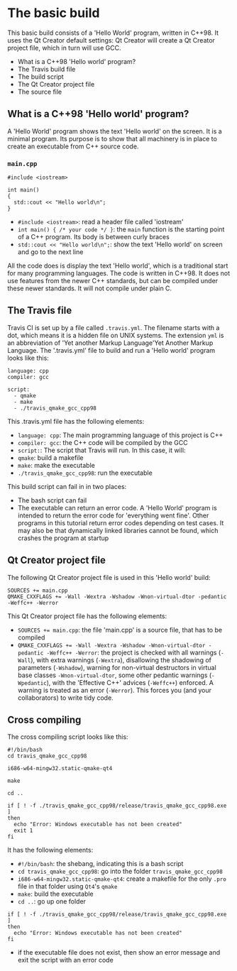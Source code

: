 # The basic build

This basic build consists of a 'Hello World' program, written in C++98. 
It uses the Qt Creator default settings: Qt Creator will create a Qt Creator project file, which in turn will use GCC.

 * What is a C++98 'Hello world' program?
 * The Travis build file
 * The build script
 * The Qt Creator project file
 * The source file

## What is a C++98 'Hello world' program?

A 'Hello World' program shows the text 'Hello world' on the screen. 
It is a minimal program. 
Its purpose is to show that all machinery is in place to create an executable from C++ source code. 

### `main.cpp`

```
#include <iostream>

int main() 
{
  std::cout << "Hello world\n";
}
```

 * `#include <iostream>`: read a header file called 'iostream'
 * `int main() { /* your code */ }`: the `main` function is the starting point of a C++ program. Its body is between curly braces
 * `std::cout << "Hello world\n";`: show the text 'Hello world' on screen and go to the next line

All the code does is display the text 'Hello world',
which is a traditional start for many programming languages. 
The code is written in C++98. 
It does not use features from the newer C++ standards, 
but can be compiled under these newer standards. It will not compile under plain C.

## The Travis file

Travis CI is set up by a file called `.travis.yml`. 
The filename starts with a dot, which means it is a hidden file on UNIX systems. 
The extension `yml` is an abbreviation of 'Yet another Markup Language'Yet Another Markup Language.
The '.travis.yml' file to build and run a 'Hello world' program looks like this:

```
language: cpp
compiler: gcc

script: 
  - qmake
  - make
  - ./travis_qmake_gcc_cpp98
```

This .travis.yml file has the following elements:

 * `language: cpp`: The main programming language of this project is C++
 * `compiler: gcc`: the C++ code will be compiled by the GCC
 * `script:`: The script that Travis will run. In this case, it will:
  * `qmake`: build a makefile
  * `make`: make the executable
  * `./travis_qmake_gcc_cpp98`: run the executable

This build script can fail in in two places:

 * The bash script can fail
 * The executable can return an error code. A 'Hello World' program is intended to return 
   the error code for 'everything went fine'. Other programs in this tutorial return error codes depending on test cases. 
   It may also be that dynamically linked libraries cannot be found, which crashes the program at startup

## Qt Creator project file

The following Qt Creator project file is used in this 'Hello world' build:

```
SOURCES += main.cpp
QMAKE_CXXFLAGS += -Wall -Wextra -Wshadow -Wnon-virtual-dtor -pedantic -Weffc++ -Werror
```

This Qt Creator project file has the following elements:

 * `SOURCES += main.cpp`: the file 'main.cpp' is a source file, that has to be compiled
 * `QMAKE_CXXFLAGS += -Wall -Wextra -Wshadow -Wnon-virtual-dtor -pedantic -Weffc++ -Werror`: the 
    project is checked with all warnings (`-Wall`), with extra warnings (`-Wextra`), disallowing the
    shadowing of parameters (`-Wshadow`), warning for non-virtual destructors in virtual base classes
    `-Wnon-virtual-dtor`, some other pedantic warnings (`-Wpedantic`), with the 'Effective C++' 
    advices (`-Weffc++`) enforced. A warning is treated as an error (`-Werror`). 
    This forces you (and your collaborators) to write tidy code.

## Cross compiling

The cross compiling script looks like this:

```
#!/bin/bash
cd travis_qmake_gcc_cpp98

i686-w64-mingw32.static-qmake-qt4

make

cd ..

if [ ! -f ./travis_qmake_gcc_cpp98/release/travis_qmake_gcc_cpp98.exe ]
then
  echo "Error: Windows executable has not been created"
  exit 1
fi
```

It has the following elements:

 * `#!/bin/bash`: the shebang, indicating this is a bash script
 * `cd travis_qmake_gcc_cpp98`: go into the folder `travis_qmake_gcc_cpp98`
 * `i686-w64-mingw32.static-qmake-qt4`: create a makefile for the only `.pro` file in that folder using `Qt4`'s `qmake`
 * `make`: build the executable
 * `cd ..`: go up one folder

```
if [ ! -f ./travis_qmake_gcc_cpp98/release/travis_qmake_gcc_cpp98.exe ]
then
  echo "Error: Windows executable has not been created"
fi
```

 * if the executable file does not exist, then show an error message and exit the script with an error code
